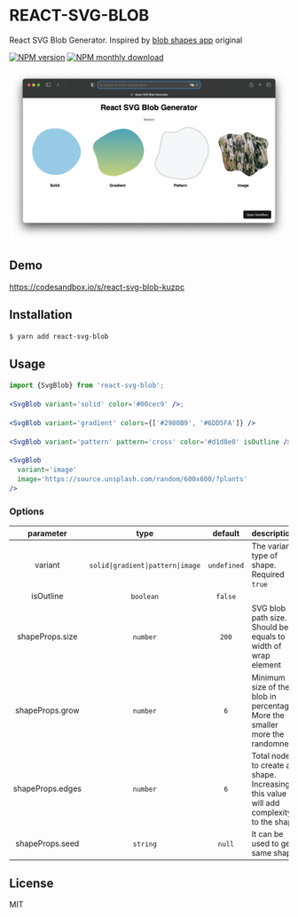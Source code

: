 # REACT-SVG-BLOB

React SVG Blob Generator. Inspired by [blob shapes app](https://github.com/lokesh-coder/blobs.app) original

[![NPM version](https://img.shields.io/npm/v/react-svg-blob.svg)](https://www.npmjs.com/package/react-svg-blob)
[![NPM monthly download](https://img.shields.io/npm/dm/react-svg-blob.svg)](https://www.npmjs.com/package/react-svg-blob)

[![react-svg-blob](screenshot.png)](https://codesandbox.io/s/react-svg-blob-kuzpc)

## Demo

https://codesandbox.io/s/react-svg-blob-kuzpc

## Installation

```sh
$ yarn add react-svg-blob
```

## Usage

```jsx
import {SvgBlob} from 'react-svg-blob';

<SvgBlob variant='solid' color='#00cec9' />;

<SvgBlob variant='gradient' colors={['#2980B9', '#6DD5FA']} />

<SvgBlob variant='pattern' pattern='cross' color='#d1d8e0' isOutline />

<SvgBlob
  variant='image'
  image='https://source.unsplash.com/random/600x600/?plants'
/>
```

### Options

|    parameter     |               type                |   default   | description                                                                           |
| :--------------: | :-------------------------------: | :---------: | :------------------------------------------------------------------------------------ |
|     variant      | `solid\|gradient\|pattern\|image` | `undefined` | The variant type of shape. Required `true`                                            |
|    isOutline     |             `boolean`             |   `false`   |                                                                                       |
| shapeProps.size  |             `number`              |    `200`    | SVG blob path size. Should be equals to width of wrap element                         |
| shapeProps.grow  |             `number`              |     `6`     | Minimum size of the blob in percentage. More the smaller more the randomness          |
| shapeProps.edges |             `number`              |     `6`     | Total nodes to create a shape. Increasing this value will add complexity to the shape |
| shapeProps.seed  |             `string`              |   `null`    | It can be used to get same shape                                                      |

## License

MIT
